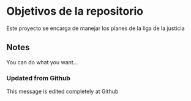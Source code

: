 # Objetivos de la repositorio

Este proyecto se encarga de manejar los planes de la liga de la justicia


## Notes
You can do what you want...

### Updated from Github
This message is edited completely at Github
